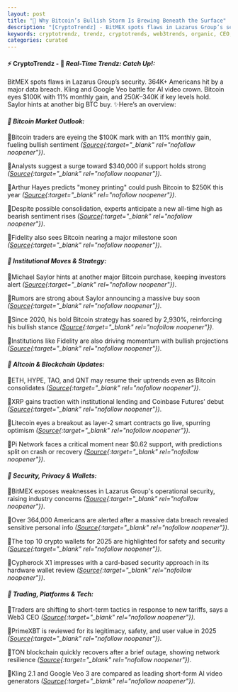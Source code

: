 ```yaml
---
layout: post
title: "🌌 Why Bitcoin’s Bullish Storm Is Brewing Beneath the Surface"
description: "[CryptoTrendz] - BitMEX spots flaws in Lazarus Group’s security. 364K+ Americans hit by a major data breach. Kling and Google Veo battle for AI video crown. Bitcoin eyes $100K with 11% monthly gain, and $250K–$340K if key levels hold. Saylor hints at another big BTC buy."
keywords: cryptotrendz, trendz, cryptotrends, web3trends, organic, CEO, AI, Google, Web3, Crypto, network, Pi, XRP, Bitcoin
categories: curated
---
```


#### ⚡ CryptoTrendz - 📌 *Real-Time Trendz: Catch Up!:*

BitMEX spots flaws in Lazarus Group’s security. 364K+ Americans hit by a major data breach. Kling and Google Veo battle for AI video crown. Bitcoin eyes $100K with 11% monthly gain, and $250K–$340K if key levels hold. Saylor hints at another big BTC buy. ✨Here’s an overview:


#### *🔖  Bitcoin Market Outlook:*  

🔹Bitcoin traders are eyeing the $100K mark with an 11% monthly gain, fueling bullish sentiment *([Source](https://s.avyag.com/6om2){:target="_blank" rel="nofollow noopener"})*.  

🔹Analysts suggest a surge toward $340,000 if support holds strong *([Source](https://s.avyag.com/alnf){:target="_blank" rel="nofollow noopener"})*.  

🔹Arthur Hayes predicts "money printing" could push Bitcoin to $250K this year *([Source](https://s.avyag.com/3xpo){:target="_blank" rel="nofollow noopener"})*.  

🔹Despite possible consolidation, experts anticipate a new all-time high as bearish sentiment rises *([Source](https://s.avyag.com/d3ts){:target="_blank" rel="nofollow noopener"})*.  

🔹Fidelity also sees Bitcoin nearing a major milestone soon *([Source](https://s.avyag.com/u36q){:target="_blank" rel="nofollow noopener"})*.  

#### *🔖  Institutional Moves & Strategy:*  

🔹Michael Saylor hints at another major Bitcoin purchase, keeping investors alert *([Source](https://s.avyag.com/1qad){:target="_blank" rel="nofollow noopener"})*.  

🔹Rumors are strong about Saylor announcing a massive buy soon *([Source](https://s.avyag.com/gfqa){:target="_blank" rel="nofollow noopener"})*.  

🔹Since 2020, his bold Bitcoin strategy has soared by 2,930%, reinforcing his bullish stance *([Source](https://s.avyag.com/s555){:target="_blank" rel="nofollow noopener"})*.  

🔹Institutions like Fidelity are also driving momentum with bullish projections *([Source](https://s.avyag.com/u36q){:target="_blank" rel="nofollow noopener"})*.  

#### *🔖  Altcoin & Blockchain Updates:*  

🔹ETH, HYPE, TAO, and QNT may resume their uptrends even as Bitcoin consolidates *([Source](https://s.avyag.com/vvws){:target="_blank" rel="nofollow noopener"})*.  

🔹XRP gains traction with institutional lending and Coinbase Futures’ debut *([Source](https://s.avyag.com/kbs9){:target="_blank" rel="nofollow noopener"})*.  

🔹Litecoin eyes a breakout as layer-2 smart contracts go live, spurring optimism *([Source](https://s.avyag.com/jvxw){:target="_blank" rel="nofollow noopener"})*.  

🔹Pi Network faces a critical moment near $0.62 support, with predictions split on crash or recovery *([Source](https://s.avyag.com/zi9x){:target="_blank" rel="nofollow noopener"})*.  

#### *🔖  Security, Privacy & Wallets:*  

🔹BitMEX exposes weaknesses in Lazarus Group's operational security, raising industry concerns *([Source](https://s.avyag.com/tx1r){:target="_blank" rel="nofollow noopener"})*.  

🔹Over 364,000 Americans are alerted after a massive data breach revealed sensitive personal info *([Source](https://s.avyag.com/q7tv){:target="_blank" rel="nofollow noopener"})*.  

🔹The top 10 crypto wallets for 2025 are highlighted for safety and security *([Source](https://s.avyag.com/2prg){:target="_blank" rel="nofollow noopener"})*.  

🔹Cypherock X1 impresses with a card-based security approach in its hardware wallet review *([Source](https://s.avyag.com/abh8){:target="_blank" rel="nofollow noopener"})*.  

#### *🔖  Trading, Platforms & Tech:*  

🔹Traders are shifting to short-term tactics in response to new tariffs, says a Web3 CEO *([Source](https://s.avyag.com/nm5g){:target="_blank" rel="nofollow noopener"})*.  

🔹PrimeXBT is reviewed for its legitimacy, safety, and user value in 2025 *([Source](https://s.avyag.com/y302){:target="_blank" rel="nofollow noopener"})*.  

🔹TON blockchain quickly recovers after a brief outage, showing network resilience *([Source](https://s.avyag.com/rob1){:target="_blank" rel="nofollow noopener"})*.  

🔹Kling 2.1 and Google Veo 3 are compared as leading short-form AI video generators *([Source](https://s.avyag.com/0y7p){:target="_blank" rel="nofollow noopener"})*.  

